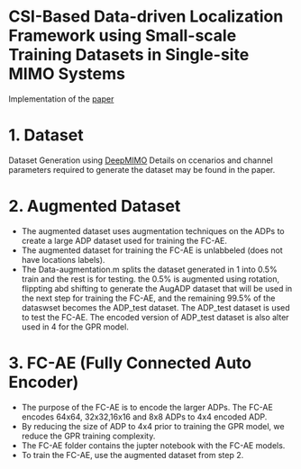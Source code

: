 # CSI-Based Data-driven Localization Framework using Small-scale Training Datasets in Single-site MIMO Systems
Implementation of the [paper](https://arxiv.org/abs/2304.11455)
# 1. Dataset 
Dataset Generation using [DeepMIMO](https://www.deepmimo.net/) 
Details on ccenarios and channel parameters required to generate the dataset may be found in the paper. 
# 2. Augmented Dataset
- The augmented dataset uses augmentation techniques on the ADPs to create a large ADP dataset used for training the FC-AE.
- The augmented dataset for training the FC-AE is unlabbeled (does not have locations labels).
- The Data-augmentation.m splits the dataset generated in 1 into 0.5% train and the rest is for testing. the 0.5% is augmented using rotation, flippting abd shifting to generate the AugADP dataset that will be used in the next step for training the FC-AE, and the remaining 99.5% of the dataswset becomes the ADP_test dataset. The ADP_test dataset is used to test the FC-AE. The encoded version of ADP_test dataset is also alter used in 4 for the GPR model.
# 3. FC-AE (Fully Connected Auto Encoder)
- The purpose of the FC-AE is to encode the larger ADPs. The FC-AE encodes 64x64, 32x32,16x16 and 8x8 ADPs to 4x4 encoded ADP. 
- By reducing the size of ADP to 4x4 prior to training the GPR model, we reduce the GPR training complexity. 
- The FC-AE folder contains the jupter notebook with the FC-AE models.
- To train the FC-AE, use the augmented dataset from step 2.


